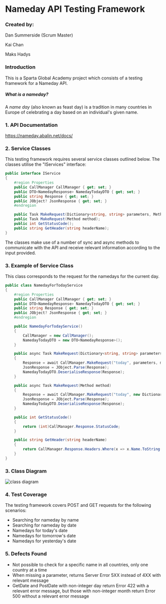 # Nameday API Testing Framework

### Created by:

Dan Summerside (Scrum Master)

Kai Chan

Maks Hadys

### Introduction

This is a Sparta Global Academy project which consists of a testing framework for a Nameday API.

##### What is a nameday?

A *name day* (also known as feast day) is a tradition in many countries in Europe of celebrating a day based on an individual's given name.

### 1. API Documentation

https://nameday.abalin.net/docs/

### 2. Service Classes

This testing framework requires several service classes outlined below. The classes utilise the "IServices" interface:

```c#
public interface IService
{
    #region Properties
    public CallManager CallManager { get; set; }
    public DTO<NamedayResponse> NamedayTodayDTO { get; set; }
    public string Response { get; set; }
    public JObject? JsonResponse { get; set; }
    #endregion

    public Task MakeRequest(Dictionary<string, string> parameters, Method method);
    public Task MakeRequest(Method method);
    public int GetStatusCode();
    public string GetHeader(string headerName);
}
```

The classes make use of a number of sync and async methods to communicate with the API and receive relevant information according to the input provided.

### 3. Example of Service Class

This class corresponds to the request for the namedays for the current day.

```c#
public class NamedayForTodayService
{
    #region Properties
    public CallManager CallManager { get; set; }
    public DTO<NamedayResponse> NamedayTodayDTO { get; set; }
    public string Response { get; set; }
    public JObject? JsonResponse { get; set; }
    #endregion

    public NamedayForTodayService()
    {
        CallManager = new CallManager();
        NamedayTodayDTO = new DTO<NamedayResponse>();
    }

    public async Task MakeRequest(Dictionary<string, string> parameters, Method method)
    {
        Response = await CallManager.MakeRequest("today", parameters, method);
        JsonResponse = JObject.Parse(Response);
        NamedayTodayDTO.DeserialiseResponse(Response);
    }

    public async Task MakeRequest(Method method)
    {
        Response = await CallManager.MakeRequest("today", new Dictionary<string, string>(), method);
        JsonResponse = JObject.Parse(Response);
        NamedayTodayDTO.DeserialiseResponse(Response);
    }

    public int GetStatusCode()
    {
        return (int)CallManager.Response.StatusCode;
    }

    public string GetHeader(string headerName)
    {
        return CallManager.Response.Headers.Where(x => x.Name.ToString() == headerName).Select(x => x.Value).ToString();
    }
}
```



### 3. Class Diagram

![class diagram](https://user-images.githubusercontent.com/108397810/183383315-10be3ac2-8a8f-404f-9751-3101bcdafd35.PNG)

### 4. Test Coverage

The testing framework covers POST and GET requests for the following scenarios:

- Searching for nameday by name
- Searching for nameday by date
- Namedays for today's date 
- Namedays for tomorrow's date
- Namedays for yesterday's date

### 5. Defects Found

- Not possible to check for a specific name in all countries, only one country at a time
- When missing a parameter, returns Server Error 5XX instead of 4XX with relevant message
- GetDate and PostDate with non-integer day return Error 422 with a relevant error message, but those with non-integer month return Error 500 without a relevant error message
